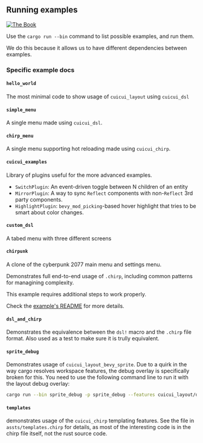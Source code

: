## Running examples

[![The Book](https://img.shields.io/badge/The_Cuicui_Book-blue)](https://cuicui.nicopap.ch/introduction.html)

Use the `cargo run --bin` command to list possible examples, and run them.

We do this because it allows us to have different dependencies between examples.

### Specific example docs

#### `hello_world`

The most minimal code to show usage of `cuicui_layout` using `cuicui_dsl`

#### `simple_menu`

A single menu made using `cuicui_dsl`.

#### `chirp_menu`

A single menu supporting hot reloading made using `cuicui_chirp`.

#### `cuicui_examples`

Library of plugins useful for the more advanced examples.

- `SwitchPlugin`: An event-driven toggle between N children of an entity
- `MirrorPlugin`: A way to sync `Reflect` components with non-`Reflect` 3rd party components.
- `HighlightPlugin`: `bevy_mod_picking`-based hover highlight that tries to
  be smart about color changes.

#### `custom_dsl`

A tabed menu with three different screens

#### `chirpunk`

A clone of the cyberpunk 2077 main menu and settings menu.

Demonstrates full end-to-end usage of `.chirp`, including common patterns for
managining complexity.

This example requires additional steps to work properly.

Check the [example's README](./chirpunk/) for more details.

#### `dsl_and_chirp`

Demonstrates the equivalence between the `dsl!` macro and the `.chirp` file
format. Also used as a test to make sure it is trully equivalent.

#### `sprite_debug`

Demonstrates usage of `cuicui_layout_bevy_sprite`. Due to a quirk in the way
cargo resolves workspace features, the debug overlay is specifically broken for
this. You need to use the following command line to run it with the layout debug
overlay:

```sh
cargo run --bin sprite_debug -p sprite_debug --features cuicui_layout/debug
```

#### `templates`

demonstrates usage of the `cuicui_chirp` templating features. See the file in
`assts/templates.chirp` for details, as most of the interesting code is in the
chirp file itself, not the rust source code.
